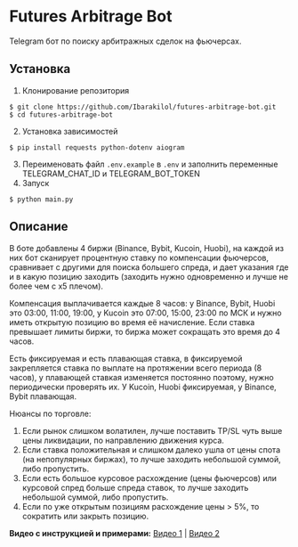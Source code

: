 # Futures Arbitrage Bot

Telegram бот по поиску арбитражных сделок на фьючерсах.

## Установка

1. Клонирование репозитория

```
$ git clone https://github.com/Ibarakilol/futures-arbitrage-bot.git
$ cd futures-arbitrage-bot
```

2. Установка зависимостей

```
$ pip install requests python-dotenv aiogram
```

3. Переименовать файл `.env.example` в `.env` и заполнить переменные TELEGRAM_CHAT_ID и TELEGRAM_BOT_TOKEN
4. Запуск

```
$ python main.py
```

## Описание

В боте добавлены 4 биржи (Binance, Bybit, Kucoin, Huobi), на каждой из них бот сканирует процентную ставку по компенсации фьючерсов, сравнивает с другими для поиска большего спреда, и дает указания где и в какую позицию заходить (заходить нужно одновременно и лучше не более чем с х5 плечом).

Компенсация выплачивается каждые 8 часов: у Binance, Bybit, Huobi это 03:00, 11:00, 19:00, у Kucoin это 07:00, 15:00, 23:00 по МСК и нужно иметь открытую позицию во время её начисление. Если ставка превышает лимиты биржи, то биржа может сокращать это время до 4 часов.

Есть фиксируемая и есть плавающая ставка, в фиксируемой закрепляется ставка по выплате на протяжении всего периода (8 часов), у плавающей ставкая изменяется постоянно поэтому, нужно периодически проверять их. У Kucoin, Huobi фиксируемая, у Binance, Bybit плавающая.

Нюансы по торговле:

1. Если рынок слишком волатилен, лучше поставить TP/SL чуть выше цены ликвидации, по направлению движения курса.
2. Если ставка положительная и слишком далеко ушла от цены спота (на нeпoпyляpных биржах), то лучше заходить небольшой суммой, либо пропустить.
3. Если есть большое курсовое расхождение (цены фьючерсов) или курсовой спред больше спреда ставок, то лучше заходить небольшой суммой, либо пропустить.
4. Если по уже открытым позициям расхождение цены > 5%, то сократить или закрыть позицию.

**Видео с инструкцией и примерами:**
[Видео 1](https://www.youtube.com/watch?v=NfWbw5UaD2o) |
[Видео 2](https://youtu.be/ZjcFk0bDGlk)
